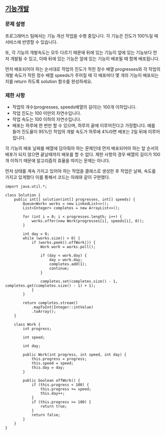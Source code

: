 ## [기능개발](https://school.programmers.co.kr/learn/courses/30/lessons/42586)

### 문제 설명
프로그래머스 팀에서는 기능 개선 작업을 수행 중입니다. 각 기능은 진도가 100%일 때 서비스에 반영할 수 있습니다.

또, 각 기능의 개발속도는 모두 다르기 때문에 뒤에 있는 기능이 앞에 있는 기능보다 먼저 개발될 수 있고, 이때 뒤에 있는 기능은 앞에 있는 기능이 배포될 때 함께 배포됩니다.

먼저 배포되어야 하는 순서대로 작업의 진도가 적힌 정수 배열 progresses와 각 작업의 개발 속도가 적힌 정수 배열 speeds가 주어질 때 각 배포마다 몇 개의 기능이 배포되는지를 return 하도록 solution 함수를 완성하세요.

### 제한 사항
* 작업의 개수(progresses, speeds배열의 길이)는 100개 이하입니다.
* 작업 진도는 100 미만의 자연수입니다.
* 작업 속도는 100 이하의 자연수입니다.
* 배포는 하루에 한 번만 할 수 있으며, 하루의 끝에 이루어진다고 가정합니다. 예를 들어 진도율이 95%인 작업의 개발 속도가 하루에 4%라면 배포는 2일 뒤에 이루어집니다.

각 기능의 배포 날짜를 배열에 담아줘야 하는 문제인데 먼저 배포되어야 하는 앞 순서의 배포가 되지 않으면 끝날때까지 배포를 할 수 없다. 제한 사항의 경우 배열의 길이가 100개 이하기 때문에 알고리즘의 효율을 따지는 문제는 아니다.

먼저 상태를 계속 가지고 있어야 하는 작업을 클래스로 생성한 후 작업은 날짜, 속도를 가지고 있게했다 이를 통해서 코드는 아래와 같이 구현했다.

```
import java.util.*;

class Solution {
    public int[] solution(int[] progresses, int[] speeds) {
        Queue<Work> works = new LinkedList<>();
        List<Integer> completes = new ArrayList<>();

        for (int i = 0; i < progresses.length; i++) {
            works.offer(new Work(progresses[i], speeds[i], 0));
        }
        
        int day = 0;
        while (works.size() > 0) {
            if (works.peek().offWork()) {
                Work work = works.poll();

                if (day < work.day) {
                    day = work.day;
                    completes.add(1);
                    continue;
                }

                completes.set(completes.size() - 1, completes.get(completes.size() - 1) + 1);
            }
        }

        return completes.stream()
            .mapToInt(Integer::intValue)
            .toArray();
    }

    class Work {
        int progress;

        int speed;

        int day;

        public Work(int progress, int speed, int day) {
            this.progress = progress;
            this.speed = speed;
            this.day = day;
        }

        public boolean offWork() {
            if (this.progress < 100) {
                this.progress += speed;
                this.day++;
            }
            if (this.progress >= 100) {
                return true;
            }
            return false;
        }
    }
}
```